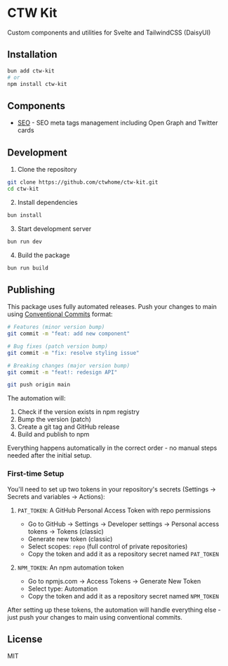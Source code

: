 # CTW Kit

Custom components and utilities for Svelte and TailwindCSS (DaisyUI)

## Installation

```bash
bun add ctw-kit
# or
npm install ctw-kit
```

## Components

- [SEO](src/lib/components/SEO/README.md) - SEO meta tags management including Open Graph and Twitter cards

## Development

1. Clone the repository
```bash
git clone https://github.com/ctwhome/ctw-kit.git
cd ctw-kit
```

2. Install dependencies
```bash
bun install
```

3. Start development server
```bash
bun run dev
```

4. Build the package
```bash
bun run build
```

## Publishing

This package uses fully automated releases. Push your changes to main using [Conventional Commits](https://www.conventionalcommits.org/) format:

```bash
# Features (minor version bump)
git commit -m "feat: add new component"

# Bug fixes (patch version bump)
git commit -m "fix: resolve styling issue"

# Breaking changes (major version bump)
git commit -m "feat!: redesign API"

git push origin main
```

The automation will:
1. Check if the version exists in npm registry
2. Bump the version (patch)
3. Create a git tag and GitHub release
4. Build and publish to npm

Everything happens automatically in the correct order - no manual steps needed after the initial setup.

### First-time Setup

You'll need to set up two tokens in your repository's secrets (Settings → Secrets and variables → Actions):

1. `PAT_TOKEN`: A GitHub Personal Access Token with repo permissions
   - Go to GitHub → Settings → Developer settings → Personal access tokens → Tokens (classic)
   - Generate new token (classic)
   - Select scopes: `repo` (full control of private repositories)
   - Copy the token and add it as a repository secret named `PAT_TOKEN`

2. `NPM_TOKEN`: An npm automation token
   - Go to npmjs.com → Access Tokens → Generate New Token
   - Select type: Automation
   - Copy the token and add it as a repository secret named `NPM_TOKEN`

After setting up these tokens, the automation will handle everything else - just push your changes to main using conventional commits.

## License

MIT
